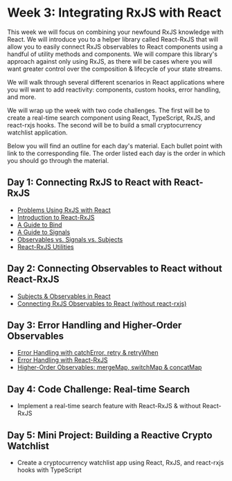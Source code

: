 # Week 3: Integrating RxJS with React

This week we will focus on combining your newfound RxJS knowledge with React. We will introduce you to a helper library called React-RxJS that will allow you to easily connect RxJS observables to React components using a handful of utility methods and components. We will compare this library's approach against only using RxJS, as there will be cases where you will want greater control over the composition & lifecycle of your state streams.

We will walk through several different scenarios in React applications where you will want to add reactivity: components, custom hooks, error handling, and more.

We will wrap up the week with two code challenges. The first will be to create a real-time search component using React, TypeScript, RxJS, and react-rxjs hooks. The second will be to build a small cryptocurrency watchlist application.

Below you will find an outline for each day's material. Each bullet point with link to the corresponding file. The order listed each day is the order in which you should go through the material.

## Day 1: Connecting RxJS to React with React-RxJS

- [Problems Using RxJS with React](Day-1/Problems-Using-RxJS-with-React.md)
- [Introduction to React-RxJS](Day-1/Introduction-to-React-RxJS.md)
- [A Guide to Bind](Day-1/A-Guide-to-Bind.md)
- [A Guide to Signals](Day-1/A-Guide-to-Signals.md)
- [Observables vs. Signals vs. Subjects](Day-1/Observables-vs-Signals-vs-Subjects.md)
- [React-RxJS Utilities](Day-1/React-RxJS-Utilities.md)

## Day 2: Connecting Observables to React without React-RxJS

- [Subjects & Observables in React](Day-2/Subjects-&-Observables-in-React.md)
- [Connecting RxJS Observables to React (without react-rxjs)](Day-2/Connecting-Observables-to-React.md)

## Day 3: Error Handling and Higher-Order Observables

- [Error Handling with catchError, retry & retryWhen](Day-3/Error-Handling-with-RxJS-Operators.md)
- [Error Handling with React-RxJS](Day-3/Error-Handling-with-React-RxJS.md)
- [Higher-Order Observables: mergeMap, switchMap & concatMap](Day-3/Higher-Order-Observables.md)

## Day 4: Code Challenge: Real-time Search

- Implement a real-time search feature with React-RxJS & without React-RxJS

## Day 5: Mini Project: Building a Reactive Crypto Watchlist

- Create a cryptocurrency watchlist app using React, RxJS, and react-rxjs hooks with TypeScript
